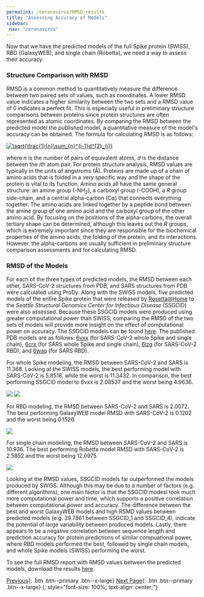 ```yaml
---
permalink: /coronavirus/RMSD_results
title: "Assessing Accuracy of Models"
sidebar: 
 nav: "coronavirus"
---
```

Now that we have the predicted models of the full Spike protein (SWISS), RBD (GalaxyWEB), and single chain (Robetta), we need a way to assess their accuracy.

### Structure Comparison with RMSD
RMSD is a common method to quantitatively measure the difference between two paired sets of values, such as coordinates. A lower RMSD value indicates a higher similarity between the two sets and a RMSD value of 0 indicates a perfect fit. This is especially useful in preliminary structure comparisons between proteins since protein structures are often represented as atomic coordinates. By comparing the RMSD between the predicted model the published model, a quantitative measure of the model's accuracy can be obtained. The formula for calculating RMSD is as follows:

<a href="https://www.codecogs.com/eqnedit.php?latex=\sqrt{\frac{1}{n}\sum_{n}^{i-1}d^{2}_{i}}" target="_blank"><img src="https://latex.codecogs.com/gif.latex?\sqrt{\frac{1}{n}\sum_{n}^{i-1}d^{2}_{i}}" title="\sqrt{\frac{1}{n}\sum_{n}^{i-1}d^{2}_{i}}" /></a>

where *n* is the number of pairs of equivalent atoms, *d* is the distance between the *i*th atom pair. For protein structure analysis, RMSD values are typically in the units of angstroms (Å). Proteins are made up of a chain of amino acids that is folded in a very specific way and the shape of the protein is vital to its function. Amino acids all have the same general structure: an amine group (-NH<sub>2</sub>), a carboxyl group (-COOH), a *R* group side-chain, and a central alpha-carbon (C⍺) that connects everything together. The amino acids are linked together by a peptide bond between the amine group of one amino acid and the carboxyl group of the other amino acid. By focusing on the positions of the alpha-carbons, the overall tertiary shape can be determined, although this leaves out the *R* groups, which is extremely important since they are responsible for the biochemical properties of the amino acids, the folding of the protein, and its interactions. However, the alpha-carbons are usually sufficient in preliminary structure comparison assessments and for calculating RMSD.

### RMSD of the Models
For each of the three types of predicted models, the RMSD between each other, SARS-CoV-2 structures from PDB, and SARS structures from PDB were calculated using ProDy. Along with the SWISS models, five predicted models of the entire Spike protein that were released by <a href="https://boinc.bakerlab.org/" target="_blank">Rosetta@Home</a> to the *Seattle Structural Genomics Center for Infectious Disease* (SSGCID) were also assessed. Because these SSGCID models were produced using greater computational power than SWISS, comparing the RMSD of the two sets of models will provide more insight on the effect of computational power on accuracy. The SSGCID models can be found <a href="https://www.ssgcid.org/cttdb/molecularmodel_list/?target__icontains=BewuA" target="_blank">here</a>. The published PDB models are as follows: <a href="https://www.rcsb.org/structure/6vxx" target="_blank">6vxx</a> (for SARS-CoV-2 whole Spike and single chain), <a href="https://www.rcsb.org/structure/6CRX" target="_blank">6crx</a> (for SARS whole Spike and single chain), <a href="https://www.rcsb.org/structure/6lzg" target="_blank">6lzg</a> (for SARS-CoV-2 RBD), and <a href="https://www.rcsb.org/structure/6waq" target="_blank">6waq</a> (for SARS RBD).

For whole Spike modeling, the RMSD between SARS-CoV-2 and SARS is 11.368. Looking at the SWISS models, the best performing model with SARS-CoV-2 is 5.8518, while the worst is 11.3432. In comparison, the best performing SSGCID model to 6vxx is 2.08537 and the worst being 4.9636.

<img src="../_pages/coronavirus/files/RMSD_result/Swiss.png">

<img src="../_pages/coronavirus/files/RMSD_result/SSGCID.png">

For RBD modeling, the RMSD between SARS-CoV-2 and SARS is 2.0072. The best performing GalaxyWEB model RMSD with SARS-CoV-2 is 0.1202 and the worst being 0.1526.

<img src="../_pages/coronavirus/files/RMSD_result/Galaxy.png">

For single chain modeling, the RMSD between SARS-CoV-2 and SARS is 10.936. The best performing Robetta model RMSD with SARS-CoV-2 is 2.5852 and the worst being 12.0975.

<img src="../_pages/coronavirus/files/RMSD_result/Robetta.png">

Looking at the RMSD values, SSGCID models far outperformed the models produced by SWISS. Although this may be due to a number of factors (e.g. different algorithms), one main factor is that the SSGCID modesl took much more computational power and time, which supports a positive correlation between computational power and accuracy. The difference between the best and worst GalaxyWEB models and high RSMD values between predicted models (e.g. 29.7861 between SSGCID_1 and SSGCID_4), indicate the potential of large variability between produced models. Lastly, there appears to be a negative correlation between sequence length and prediction accuracy for protein predictions of similar compuational power, where RBD models performed the best, followed by single chain models, and whole Spike models (SWISS) performing the worst.

To see the full RMSD report with RMSD values between the predicted models, download the results <a href="/multiscale_biological_modeling/_pages/coronavirus/files/RMSD_result/Module3RMSD_Result.csv" download>here</a>.


[Previous](prediction){: .btn .btn--primary .btn--x-large} [Next Page](rmsd2){: .btn .btn--primary .btn--x-large}
{: style="font-size: 100%; text-align: center;"}
